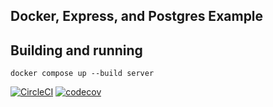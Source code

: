 ## Docker, Express, and Postgres Example

## Building and running

```
docker compose up --build server
```
[![CircleCI](https://dl.circleci.com/status-badge/img/gh/UsableSystemsLab/tinyurlrep/tree/main.svg?style=svg)](https://dl.circleci.com/status-badge/redirect/gh/UsableSystemsLab/tinyurlrep/tree/main)
[![codecov](https://codecov.io/gh/UsableSystemsLab/tinyurlrep/branch/main/graph/badge.svg?token=J2QMX0JIXU)](https://codecov.io/gh/UsableSystemsLab/tinyurlrep)


